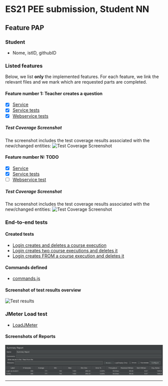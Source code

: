 # ES21 PEE submission, Student NN

## Feature PAP

### Student

 - Nome, istID, githubID

### Listed features

Below, we list **only** the implemented features. For each feature, we link the relevant files and we mark which are requested parts are completed.

#### Feature number 1: Teacher creates a question

 - [x] [Service](https://github.com)
 - [x] [Service tests](https://github.com)
 - [x] [Webservice tests](https://github.com)
   
##### Test Coverage Screenshot

The screenshot includes the test coverage results associated with the new/changed entities:
![Test Coverage Screenshot](https://web.tecnico.ulisboa.pt/~joaofernandoferreira/1920/ES/coverage_ex1.png)

#### Feature number N: **TODO**

 - [x] [Service](https://github.com)
 - [x] [Service tests](https://github.com)
 - [ ] [Webservice test](https://github.com)

##### Test Coverage Screenshot

The screenshot includes the test coverage results associated with the new/changed entities:
![Test Coverage Screenshot](https://web.tecnico.ulisboa.pt/~joaofernandoferreira/1920/ES/coverage_ex1.png)


### End-to-end tests

#### Created tests

- [Login creates and deletes a course execution](https://github.com/socialsoftware/quizzes-tutor/blob/6dcf668498be3d6e45c84ebf61e81b931bdc797b/frontend/tests/e2e/specs/admin/manageCourseExecutions.js#L10)
- [Login creates two course executions and deletes it](https://github.com/socialsoftware/quizzes-tutor/blob/6dcf668498be3d6e45c84ebf61e81b931bdc797b/frontend/tests/e2e/specs/admin/manageCourseExecutions.js#L16)
- [Login creates FROM a course execution and deletes it](https://github.com/socialsoftware/quizzes-tutor/blob/6dcf668498be3d6e45c84ebf61e81b931bdc797b/frontend/tests/e2e/specs/admin/manageCourseExecutions.js#L30)


#### Commands defined

- [commands.js](https://github.com/socialsoftware/quizzes-tutor/blob/master/frontend/tests/e2e/support/commands.js)

#### Screenshot of test results overview

![Test results](p3-images/cypress_results.png)


### JMeter Load test

- [LoadJMeter](https://github.com)


#### Screenshots of Reports

![Students Login](p4-2021-images/JMeter-Students-Login.png)


---
